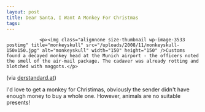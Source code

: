 ```yaml
---
layout: post
title: Dear Santa, I Want A Monkey For Christmas
tags:
---
```



                <p><img class="alignnone size-thumbnail wp-image-3533 postimg" title="monkeyskull" src="/uploads/2008/11/monkeyskull-150x150.jpg" alt="monkeyskull" width="150" height="150" />Customs found a decayed monkey head at the Munich airport - the officers noted the smell of the air-mail package. The cadaver was already rotting and blotched with maggots.</p>
<p>(via <a href="http://derstandard.at/?url=/?id=1227287132768">derstandard.at</a>)</p>
<p>I'd love to get a monkey for Christimas, obviously the sender didn't have enough money to buy a whole one. However, animals are no suitable presents!</p>
